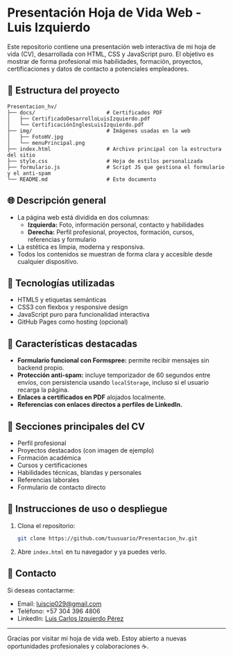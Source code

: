 # Presentación Hoja de Vida Web - Luis Izquierdo

Este repositorio contiene una presentación web interactiva de mi hoja de vida (CV), desarrollada con HTML, CSS y JavaScript puro. El objetivo es mostrar de forma profesional mis habilidades, formación, proyectos, certificaciones y datos de contacto a potenciales empleadores.

## 📁 Estructura del proyecto

```
Presentacion_hv/
├── docs/                       # Certificados PDF
│   ├── CertificadoDesarrolloLuisIzquierdo.pdf
│   └── CertificaciónInglesLuisIzquierdo.pdf
├── img/                        # Imágenes usadas en la web
│   ├── FotoHV.jpg
│   └── menuPrincipal.png
├── index.html                  # Archivo principal con la estructura del sitio
├── style.css                   # Hoja de estilos personalizada
├── formulario.js               # Script JS que gestiona el formulario y el anti-spam
└── README.md                   # Este documento
```

## 🌐 Descripción general

- La página web está dividida en dos columnas:
  - **Izquierda:** Foto, información personal, contacto y habilidades
  - **Derecha:** Perfil profesional, proyectos, formación, cursos, referencias y formulario
- La estética es limpia, moderna y responsiva.
- Todos los contenidos se muestran de forma clara y accesible desde cualquier dispositivo.

## 🔧 Tecnologías utilizadas

- HTML5 y etiquetas semánticas
- CSS3 con flexbox y responsive design
- JavaScript puro para funcionalidad interactiva
- GitHub Pages como hosting (opcional)

## 📄 Características destacadas

- **Formulario funcional con Formspree:** permite recibir mensajes sin backend propio.
- **Protección anti-spam:** incluye temporizador de 60 segundos entre envíos, con persistencia usando `localStorage`, incluso si el usuario recarga la página.
- **Enlaces a certificados en PDF** alojados localmente.
- **Referencias con enlaces directos a perfiles de LinkedIn.**

## 📅 Secciones principales del CV

- Perfil profesional
- Proyectos destacados (con imagen de ejemplo)
- Formación académica
- Cursos y certificaciones
- Habilidades técnicas, blandas y personales
- Referencias laborales
- Formulario de contacto directo

## 🧳 Instrucciones de uso o despliegue

1. Clona el repositorio:
   ```bash
   git clone https://github.com/tuusuario/Presentacion_hv.git
   ```
2. Abre `index.html` en tu navegador y ya puedes verlo.

## 📢 Contacto

Si deseas contactarme:

- Email: luiscip029@gmail.com
- Teléfono: +57 304 396 4806
- LinkedIn: [Luis Carlos Izquierdo Pérez](https://www.linkedin.com/in/luis-carlos-izquierdo-perez)

---

Gracias por visitar mi hoja de vida web. Estoy abierto a nuevas oportunidades profesionales y colaboraciones ☕️.